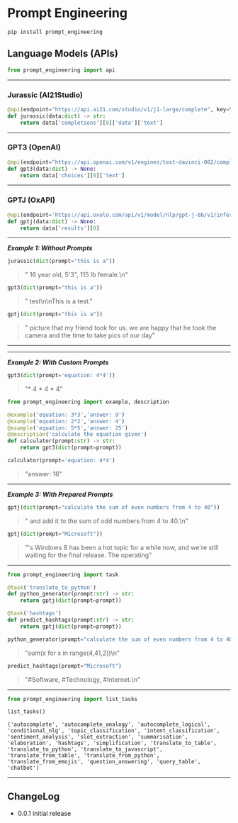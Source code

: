 # Prompt Engineering

```
pip install prompt_engineering
```
## Language Models (APIs)

```python
from prompt_engineering import api
```
---
### Jurassic (AI21Studio)
```python
@api(endpoint="https://api.ai21.com/studio/v1/j1-large/complete", key=YOUR_AI21_KEY, hyperparameters=dict(temperature=.6))
def jurassic(data:dict) -> str:
    return data['completions'][0]['data']['text']
```

---

### GPT3 (OpenAI)
```python
@api(endpoint="https://api.openai.com/v1/engines/text-davinci-002/completions", key=YOUR_OPENAI_KEY, hyperparameters=dict(temperature=.6))
def gpt3(data:dict) -> None:
    return data['choices'][0]['text']

```
---

### GPTJ (OxAPI)

```python
@api(endpoint='https://api.oxolo.com/api/v1/model/nlp/gpt-j-6b/v1/inference', key=YOUR_OXAPI_KEY, hyperparameters=dict(temperature=.6, eos_words =["\n", "###"]))
def gptj(data:dict) -> None:
    return data['results'][0]
```

---

***Example 1: Without Prompts***

```python
jurassic(dict(prompt="this is a"))
```
> " 16 year old, 5'3\", 115 lb female.\n"

```python
gpt3(dict(prompt="this is a"))
```
> " test\n\nThis is a test."

```python
gptj(dict(prompt="this is a"))
```

> " picture that my friend took for us. we are happy that he took the camera and the time to take pics of our day"
---

---
***Example 2: With Custom Prompts***

```python
gpt3(dict(prompt='equation: 4*4'))
```
>  "* 4 * 4 * 4"


```python
from prompt_engineering import example, description

@example('equation: 3*3','answer: 9')
@example('equation: 2*2','answer: 4')
@example('equation: 5*5','answer: 25')
@description('calculate the equation given')
def calculator(prompt:str) -> str:
    return gpt3(dict(prompt=prompt))
```

```python
calculator(prompt='equation: 4*4')
```
> "answer: 16"

---
***Example 3: With Prepared Prompts***

```python
gptj(dict(prompt="calculate the sum of even numbers from 4 to 40"))
```
>  " and add it to the sum of odd numbers from 4 to 40.\n"

```python
gptj(dict(prompt="Microsoft"))
```
> "'s Windows 8 has been a hot topic for a while now, and we're still waiting for the final release. The operating"

---

```python
from prompt_engineering import task

@task('translate_to_python')
def python_generator(prompt:str) -> str:
    return gptj(dict(prompt=prompt))

@task('hashtags')
def predict_hashtags(prompt:str) -> str:
    return gptj(dict(prompt=prompt))
```

```python
python_generator(prompt="calculate the sum of even numbers from 4 to 40")
```
> "sum(x for x in range(4,41,2))\n"

```python
predict_hashtags(prompt="Microsoft")
```
> "#Software, #Technology, #Internet.\n"

---
```python
from prompt_engineering import list_tasks

list_tasks()
```
```
('autocomplete', 'autocomplete_analogy', 'autocomplete_logical', 'conditional_nlg', 'topic_classification', 'intent_classification', 'sentiment_analysis', 'slot_extraction', 'summarisation', 'elaboration', 'hashtags', 'simplification', 'translate_to_table', 'translate_to_python', 'translate_to_javascript', 'translate_from_table', 'translate_from_python', 'translate_from_emojis', 'question_answering', 'query_table', 'chatbot')
```
---

## ChangeLog
- 0.0.1 initial release